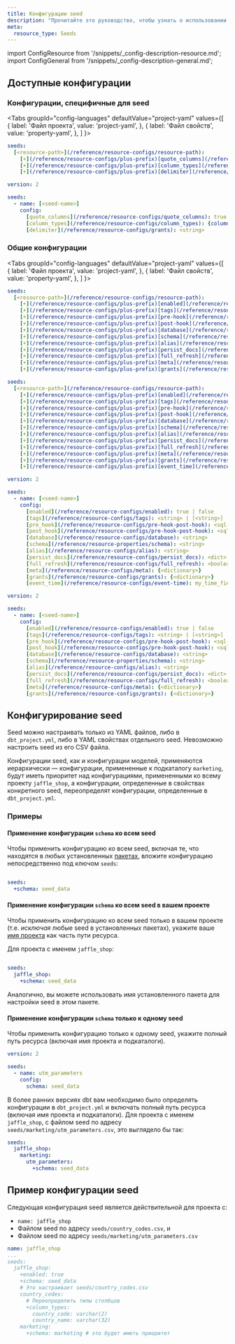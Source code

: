 ```yaml
---
title: Конфигурации seed
description: "Прочитайте это руководство, чтобы узнать о использовании конфигураций seed в dbt."
meta:
  resource_type: Seeds
---
```


import ConfigResource from '/snippets/_config-description-resource.md';
import ConfigGeneral from '/snippets/_config-description-general.md';

## Доступные конфигурации
### Конфигурации, специфичные для seed

<ConfigResource meta={frontMatter.meta} />

<Tabs
  groupId="config-languages"
  defaultValue="project-yaml"
  values={[
    { label: 'Файл проекта', value: 'project-yaml', },
    { label: 'Файл свойств', value: 'property-yaml', },
  ]
}>
<TabItem value="project-yaml">

<File name='dbt_project.yml'>

```yml
seeds:
  [<resource-path>](/reference/resource-configs/resource-path):
    [+](/reference/resource-configs/plus-prefix)[quote_columns](/reference/resource-configs/quote_columns): true | false
    [+](/reference/resource-configs/plus-prefix)[column_types](/reference/resource-configs/column_types): {column_name: datatype}
    [+](/reference/resource-configs/plus-prefix)[delimiter](/reference/resource-configs/delimiter): <string>

```

</File>

</TabItem>

<TabItem value="property-yaml">

<File name='seeds/properties.yml'>

```yaml
version: 2

seeds:
  - name: [<seed-name>]
    config:
      [quote_columns](/reference/resource-configs/quote_columns): true | false
      [column_types](/reference/resource-configs/column_types): {column_name: datatype}
      [delimiter](/reference/resource-configs/grants): <string>

```

</File>

</TabItem>

</Tabs>

### Общие конфигурации

<ConfigGeneral />

<Tabs
  groupId="config-languages"
  defaultValue="project-yaml"
  values={[
    { label: 'Файл проекта', value: 'project-yaml', },
    { label: 'Файл свойств', value: 'property-yaml', },
  ]
}>

<TabItem value="project-yaml">

<File name='dbt_project.yml'>

<VersionBlock lastVersion="1.8">

```yaml
seeds:
  [<resource-path>](/reference/resource-configs/resource-path):
    [+](/reference/resource-configs/plus-prefix)[enabled](/reference/resource-configs/enabled): true | false
    [+](/reference/resource-configs/plus-prefix)[tags](/reference/resource-configs/tags): <string> | [<string>]
    [+](/reference/resource-configs/plus-prefix)[pre-hook](/reference/resource-configs/pre-hook-post-hook): <sql-statement> | [<sql-statement>]
    [+](/reference/resource-configs/plus-prefix)[post-hook](/reference/resource-configs/pre-hook-post-hook): <sql-statement> | [<sql-statement>]
    [+](/reference/resource-configs/plus-prefix)[database](/reference/resource-configs/database): <string>
    [+](/reference/resource-configs/plus-prefix)[schema](/reference/resource-properties/schema): <string>
    [+](/reference/resource-configs/plus-prefix)[alias](/reference/resource-configs/alias): <string>
    [+](/reference/resource-configs/plus-prefix)[persist_docs](/reference/resource-configs/persist_docs): <dict>
    [+](/reference/resource-configs/plus-prefix)[full_refresh](/reference/resource-configs/full_refresh): <boolean>
    [+](/reference/resource-configs/plus-prefix)[meta](/reference/resource-configs/meta): {<dictionary>}
    [+](/reference/resource-configs/plus-prefix)[grants](/reference/resource-configs/grants): {<dictionary>}

```
</VersionBlock>

<VersionBlock firstVersion="1.9">

```yaml
seeds:
  [<resource-path>](/reference/resource-configs/resource-path):
    [+](/reference/resource-configs/plus-prefix)[enabled](/reference/resource-configs/enabled): true | false
    [+](/reference/resource-configs/plus-prefix)[tags](/reference/resource-configs/tags): <string> | [<string>]
    [+](/reference/resource-configs/plus-prefix)[pre-hook](/reference/resource-configs/pre-hook-post-hook): <sql-statement> | [<sql-statement>]
    [+](/reference/resource-configs/plus-prefix)[post-hook](/reference/resource-configs/pre-hook-post-hook): <sql-statement> | [<sql-statement>]
    [+](/reference/resource-configs/plus-prefix)[database](/reference/resource-configs/database): <string>
    [+](/reference/resource-configs/plus-prefix)[schema](/reference/resource-properties/schema): <string>
    [+](/reference/resource-configs/plus-prefix)[alias](/reference/resource-configs/alias): <string>
    [+](/reference/resource-configs/plus-prefix)[persist_docs](/reference/resource-configs/persist_docs): <dict>
    [+](/reference/resource-configs/plus-prefix)[full_refresh](/reference/resource-configs/full_refresh): <boolean>
    [+](/reference/resource-configs/plus-prefix)[meta](/reference/resource-configs/meta): {<dictionary>}
    [+](/reference/resource-configs/plus-prefix)[grants](/reference/resource-configs/grants): {<dictionary>}
    [+](/reference/resource-configs/plus-prefix)[event_time](/reference/resource-configs/event-time): my_time_field

```
</VersionBlock>
</File>

</TabItem>

<TabItem value="property-yaml">

<File name='seeds/properties.yml'>

<VersionBlock firstVersion="1.9">

```yaml
version: 2

seeds:
  - name: [<seed-name>]
    config:
      [enabled](/reference/resource-configs/enabled): true | false
      [tags](/reference/resource-configs/tags): <string> | [<string>]
      [pre_hook](/reference/resource-configs/pre-hook-post-hook): <sql-statement> | [<sql-statement>]
      [post_hook](/reference/resource-configs/pre-hook-post-hook): <sql-statement> | [<sql-statement>]
      [database](/reference/resource-configs/database): <string>
      [schema](/reference/resource-properties/schema): <string>
      [alias](/reference/resource-configs/alias): <string>
      [persist_docs](/reference/resource-configs/persist_docs): <dict>
      [full_refresh](/reference/resource-configs/full_refresh): <boolean>
      [meta](/reference/resource-configs/meta): {<dictionary>}
      [grants](/reference/resource-configs/grants): {<dictionary>}
      [event_time](/reference/resource-configs/event-time): my_time_field

```
</VersionBlock>

<VersionBlock lastVersion="1.8">

```yaml
version: 2

seeds:
  - name: [<seed-name>]
    config:
      [enabled](/reference/resource-configs/enabled): true | false
      [tags](/reference/resource-configs/tags): <string> | [<string>]
      [pre_hook](/reference/resource-configs/pre-hook-post-hook): <sql-statement> | [<sql-statement>]
      [post_hook](/reference/resource-configs/pre-hook-post-hook): <sql-statement> | [<sql-statement>]
      [database](/reference/resource-configs/database): <string>
      [schema](/reference/resource-properties/schema): <string>
      [alias](/reference/resource-configs/alias): <string>
      [persist_docs](/reference/resource-configs/persist_docs): <dict>
      [full_refresh](/reference/resource-configs/full_refresh): <boolean>
      [meta](/reference/resource-configs/meta): {<dictionary>}
      [grants](/reference/resource-configs/grants): {<dictionary>}
```

</VersionBlock>
</File>

</TabItem>
</Tabs>

## Конфигурирование seed
Seed можно настраивать только из YAML файлов, либо в `dbt_project.yml`, либо в YAML свойствах отдельного seed. Невозможно настроить seed из его CSV файла.

Конфигурации seed, как и конфигурации моделей, применяются иерархически — конфигурации, примененные к подкаталогу `marketing`, будут иметь приоритет над конфигурациями, примененными ко всему проекту `jaffle_shop`, а конфигурации, определенные в свойствах конкретного seed, переопределят конфигурации, определенные в `dbt_project.yml`.

### Примеры
#### Применение конфигурации `schema` ко всем seed
Чтобы применить конфигурацию ко всем seed, включая те, что находятся в любых установленных [пакетах](/docs/build/packages), вложите конфигурацию непосредственно под ключом `seeds`:

<File name='dbt_project.yml'>

```yml

seeds:
  +schema: seed_data
```

</File>

#### Применение конфигурации `schema` ко всем seed в вашем проекте
Чтобы применить конфигурацию ко всем seed только в вашем проекте (т.е. _исключая_ любые seed в установленных пакетах), укажите ваше [имя проекта](/reference/project-configs/name.md) как часть пути ресурса.

Для проекта с именем `jaffle_shop`:

<File name='dbt_project.yml'>

```yml

seeds:
  jaffle_shop:
    +schema: seed_data
```

</File>

Аналогично, вы можете использовать имя установленного пакета для настройки seed в этом пакете.

#### Применение конфигурации `schema` только к одному seed
Чтобы применить конфигурацию только к одному seed, укажите полный путь ресурса (включая имя проекта и подкаталоги).

<File name='seeds/marketing/properties.yml'>

```yml
version: 2

seeds:
  - name: utm_parameters
    config:
      schema: seed_data
```

</File>

В более ранних версиях dbt вам необходимо было определять конфигурации в `dbt_project.yml` и включать полный путь ресурса (включая имя проекта и подкаталоги). Для проекта с именем `jaffle_shop`, с файлом seed по адресу `seeds/marketing/utm_parameters.csv`, это выглядело бы так:

<File name='dbt_project.yml'>

```yml
seeds:
  jaffle_shop:
    marketing:
      utm_parameters:
        +schema: seed_data
```

</File>

## Пример конфигурации seed
Следующая конфигурация seed является действительной для проекта с:
* `name: jaffle_shop`
* Файлом seed по адресу `seeds/country_codes.csv`, и
* Файлом seed по адресу `seeds/marketing/utm_parameters.csv`

<File name='dbt_project.yml'>

```yml
name: jaffle_shop
...
seeds:
  jaffle_shop:
    +enabled: true
    +schema: seed_data
    # Это настраивает seeds/country_codes.csv
    country_codes:
      # Переопределить типы столбцов
      +column_types:
        country_code: varchar(2)
        country_name: varchar(32)
    marketing:
      +schema: marketing # это будет иметь приоритет
```

</File>